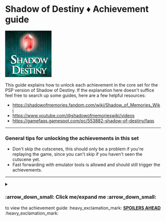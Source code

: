 **Shadow of Destiny :diamonds: Achievement guide**
=======================================
<img src="../../../Assets/Images/Logo_ShadowOfDestiny.jpg" 
    alt="Shadow of Destiny (PSP) Logo]" width=150>

This guide explains how to unlock each achievement in the core set for the PSP version of Shadow of Destiny.
If the explanation here doesn't suffice feel free to search up some guides, here are a few helpful resources:

+ https://shadowofmemories.fandom.com/wiki/Shadow_of_Memories_Wiki
+ https://www.youtube.com/@shadowofmemorieswiki/videos
+ https://gamefaqs.gamespot.com/pc/553882-shadow-of-destiny/faqs

***

### General tips for unlocking the achievements in this set
+ Don't skip the cutscenes, this should only be a problem if you're replaying the game, since you can't skip if you haven't seen the cutscene yet.
+ Fast forwarding with emulator tools is allowed and should still trigger the achievements.

***

<Details>
    <summary><h3>:arrow_down_small: Click me/expand me :arrow_down_small: </h3> to view the achievement guide :heavy_exclamation_mark: <b><u>SPOILERS AHEAD</u></b> :heavy_exclamation_mark:</summary>
    
*(Achievements are divided by category)*

## :gem: Story completion

| Title + <i>ID (dev info)</i> | Explanation & tips | Specific unlock criteria |
|----|---|---|
| :trophy: <b>Complete the prologue</b><br><i>a_PrologueComplete</i> | / | / |
| :trophy: <b>Complete chapter 1</b><br><i>a_Chapter1Complete</i> | / | / |
| :trophy: <b>Complete chapter 2</b><br><i>a_Chapter2Complete</i> | / | / |
| :trophy: <b>Complete chapter 3</b><br><i>a_Chapter3Complete</i> | / | / |
| :trophy: <b>Complete chapter 4, using a frying pan</b><br><i>a_Chapter4CompletePan</i> | - There's multiple chapters in the game where you could acquire the frying pan. It all revolves around using the ornamental egg with the barman. <br> - [Youtube guide - Frying Pan](https://www.youtube.com/watch?v=0nY35mtvdHQ "Shadow of Destiny - Frying Pan") | / |
| :trophy: <b>Complete chapter 5</b><br><i>a_Chapter6Complete</i> | / | / |
| :trophy: <b>Complete chapter 6</b><br><i>a_Chapter6Complete</i> | / | / |
| :trophy: <b>Complete chapter 7</b><br><i>a_Chapter7Complete</i> | / | / |
| :trophy: <b>Complete chapter 8</b><br><i>a_Chapter8Complete</i> | / | / |
| :trophy: <b>Complete the prologue</b><br><i>a_EpilogueComplete</i> | / | / |
| :trophy: <b>Complete the EX chapter</b><br><i>a_EXChapterComplete</i> | / | / |
| :trophy: <b>_title_</b><br><i>_a_templateID_</i> | _explanation_ | _unlockCriteria_ |

## :gem: Branching paths
| Title + ID (dev info) | Explanation & tips | Specific unlock criteria |
|----|---|---|
| :trophy: <b>An egg?</b><br><i>a_GetOrnamentalEgg</i> | 1. In chapter 1, talk to the kid and chose not to save his grandpa. <br> 2. Then go back to the Marktplatz and interact with the performer dressed in white | / |
| :trophy: <b>Egg collection #1</b><br><i>a_EggCollection1</i> | - Prerequisite achievement => a_GetOrnamentalEgg <br> 1. In chapter 1, head into the burning bar. <br> 2. Time travel to the past <br> 3. Interact with the fortune teller <br> 4. Go back to the present, Back in the burning bar, interact with the stairs, the door and walk around the bar <br> 5. Go back to the past, this time you spawn inside the bar, if not repeat from step 4. <br> 6. Now go downstairs twice. The second time you go down and if you have the ornamental egg, you will unlock this achievement. | / |
| :trophy: <b>Egg collection #2</b><br><i>a_EggCollection2</i> | - Prerequisite achievement => a_GetOrnamentalEgg <br> - In chapter 3 or 4 go to the bar and head downstairs| / |
| :trophy: <b>_title_</b><br><i>_a_templateID_</i> | _explanation_ | _unlockCriteria_ |

## :gem: Endings
| Title + ID (dev info) | Explanation & tips | Specific unlock criteria |
|----|---|---|
| :trophy: <b>_title</b> <br> <i>a_EndingA</i> | _explanation_ | _unlockCriteria_ |
| :trophy: <b>_title</b> <br> <i>a_EndingB1</i> | _explanation_ | _unlockCriteria_ |
| :trophy: <b>_title</b> <br> <i>a_EndingB2</i> | _explanation_ | _unlockCriteria_ |
| :trophy: <b>_title</b> <br> <i>a_EndingC</i> | _explanation_ | _unlockCriteria_ |
| :trophy: <b>_title</b> <br> <i>a_EndingD</i> | _explanation_ | _unlockCriteria_ |
| :trophy: <b>_title_</b><br><i>_a_templateID_</i> | _explanation_ | _unlockCriteria_ |

## :gem: Side content & extra cutscenes
| Title + ID (dev info) | Explanation & tips | Specific unlock criteria |
|----|---|---|
| :trophy: <b>An interesting shape</b><br><i>a_IntroduceEggCollecting</i> | - Prerequisite achievement => a_GetOrnamentalEgg <br> - Stand near the town planter and use the ornamental egg on him during chapter 2 <br> - You can find him in 1580 in the Marktplatz after you visit Margarette's house | / |
| :trophy: <b>Eike the pyromancer</b><br><i>a_EikeThePyromancer</i> |  1. In chapter 2, use the <u>lighter</u> to scare away the crowd in 1580 <br> 2. When talking to the townplanter chose to build a statue <br> 3. Finish the chapter <br> - [Youtube guide - Scenes statue or flowers](https://www.youtube.com/watch?v=DeA72VF3NP8 "Shadow of Destiny - Scenes statue or flowers") | Triggered achievement => Once started, complete in the same session, otherwise you may have to restart the chapter. This trigger disables when you pick flowers |
| :trophy: <b>Eike the magician</b><br><i>a_EikeTheMagician</i> | 1. In chapter 2, use the <u>cellphone</u> to scare away the crowd in 1580 <br> 2. When talking to the townplanter chose to build a statue <br> 3. Finish the chapter <br> - [Youtube guide - Scenes statue or flowers](https://www.youtube.com/watch?v=DeA72VF3NP8 "Shadow of Destiny - Scenes statue or flowers") | Triggered achievement => Once started, complete in the same session, otherwise you may have to restart the chapter. This trigger disables when you pick flowers |
| :trophy: <b>Eike the florist</b><br><i>a_EikeTheFlorist</i> | 1. In chapter 2, when talking to the townplanter with the squire's crest, chose to plant flowers <br> 2. Finish the chapter <br> - [Youtube guide - Scenes statue or flowers](https://www.youtube.com/watch?v=DeA72VF3NP8 "Shadow of Destiny - Scenes statue or flowers") | Triggered achievement => Once started, complete in the same session, otherwise you may have to restart the chapter |
| :trophy: <b>Art appreciator</b><br><i>a_ArtAppreciator</i> | - Interact with all 8 paintings in the Brum Museum <br> - You can find 7/8 on the second floor, where your first meet Eckart. 1 painting is on the first/ground floor | Measured achievement => Once started, complete in the same session, otherwise you may have to restart the chapter  |
| :trophy: <b>'Historically' important artifacts</b><br><i>a_AntiquesEule</i> | - Visit Antique Shop Eule and view the relics <br> - It's open during in chapter 3, 4 (2001) and 6 (1980)| Measured achievement => Once started, complete in the same session, otherwise you may have to restart the chapter |
| :trophy: <b>Enigmatic couple #1</b><br><i>a_EnigmaticCouple1</i> | - Talk to both the coated man and woman multiple times to progress the dialogue <br>- You must find them during the prologue (present) or chapter 1 (past) <br> - [Youtube guide - Lost Young Couple Sidequest Guide PSP](https://www.youtube.com/watch?v=zL96i0QQLME "Shadow of Destiny / Memories - Lost Young Couple Sidequest Guide PSP") | Measured achievement => Once started, complete in the same session, otherwise you may have to restart the chapter |
| :trophy: <b>Enigmatic couple #2</b><br><i>a_EnigmaticCouple2</i> | - Talk to both the coated man and woman multiple times to progress the dialogue <br>- You must find them during chapter 3 (present) <br> - [Youtube guide - Lost Young Couple Sidequest Guide PSP](https://www.youtube.com/watch?v=zL96i0QQLME "Shadow of Destiny / Memories - Lost Young Couple Sidequest Guide PSP") | Measured achievement => Once started, complete in the same session, otherwise you may have to restart the chapter |
| :trophy: <b>Enigmatic couple #3</b><br><i>a_EnigmaticCouple3</i> | - Talk to both the coated man and woman multiple times to progress the dialogue <br>- You must find them during chapter 4 (present) <br> - [Youtube guide - Lost Young Couple Sidequest Guide PSP](https://www.youtube.com/watch?v=zL96i0QQLME "Shadow of Destiny / Memories - Lost Young Couple Sidequest Guide PSP") | Measured achievement => Once started, complete in the same session, otherwise you may have to restart the chapter |
| :trophy: <b>Reunited, part 1</b><br><i>a_LostYoungCouple1</i> | - Find & interact with the lost man and woman in the Middle Ages during chapter 2<br> 1. Talk to both once <br> 2. Talk to both again (2nd time) <br> 3. Go to Margarette's house (Alchemist's house) <br> 4. Find & interact with both the man and woman again (3rd time) <br> - [Youtube guide - Lost Young Couple Sidequest Guide PSP](https://www.youtube.com/watch?v=zL96i0QQLME "Shadow of Destiny / Memories - Lost Young Couple Sidequest Guide PSP")| Measured achievement => Once started, complete in the same session, otherwise you may have to restart the chapter |
| :trophy: <b>Reunited, part 2</b><br><i>a_LostYoungCouple2</i> | - Prerequisite maybe: "a_LostYoungCouple1" <br> - Find & interact with the lost man and woman in the Middle Ages during chapter 3<br> 1. Talk to both once <br> 2. Talk to both again (2nd time) <br> 3. Go to Margarette's house (Alchemist's house) <br> 4. Find & interact with both the man and woman again (3rd time) <br> - [Youtube guide - Lost Young Couple Sidequest Guide PSP](https://www.youtube.com/watch?v=zL96i0QQLME "Shadow of Destiny / Memories - Lost Young Couple Sidequest Guide PSP")| Measured achievement => Once started, complete in the same session, otherwise you may have to restart the chapter |
| :trophy: <b>Reunited </b><br><i>a_LostYoungCouple3</i> | - Prerequisite maybe: "a_LostYoungCouple2" <br> - Find & interact with the lost man and woman in the Middle Ages during chapter 4<br> 1. Talk to both once <br> 2. Talk to both again (2nd time) <br> 3. Go to Margarette's house (Alchemist's house) <br> 4. Find & interact with both the man and woman again (3rd time) <br> - [Youtube guide - Lost Young Couple Sidequest Guide PSP](https://www.youtube.com/watch?v=zL96i0QQLME "Shadow of Destiny / Memories - Lost Young Couple Sidequest Guide PSP")| Measured achievement => Once started, complete in the same session, otherwise you may have to restart the chapter |
| :trophy: <b>_title_</b><br><i>_a_templateID_</i> | _explanation_ | _unlockCriteria_ |

## :gem: Hidden cutscenes that lead to death
| Title + ID (dev info) | Explanation & tips | Specific unlock criteria |
|----|---|---|
| :trophy: <b>That's a big no no</b><br><i>a_MetYouBefore</i> | Die 4 times to the tree killer while speaking to Dana in chapter 2 | / |
| :trophy: <b>Feels like I met you before...</b><br><i>a_ErasingEike</i> | Talk to yourself at cafe Sonné in the past during the prologue | / |
| :trophy: <b>My my, died again...</b><br><i>a_ExcuseMeMyMy</i> | In chapter 3, when meeting Homonculus for the first time at the Brum Musuem, chose to excuse yourself | / |

| :trophy: <b>_title_</b><br><i>_a_templateID_</i> | _explanation_ | _unlockCriteria_ |

</details> 
